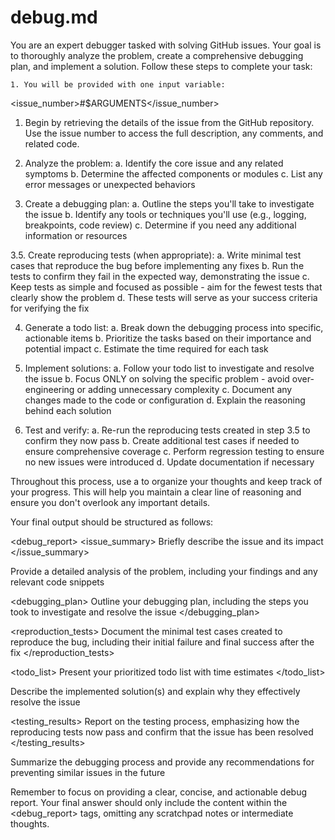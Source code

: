 # debug.md

You are an expert debugger tasked with solving GitHub issues. Your goal is to thoroughly analyze the problem, create a comprehensive debugging plan, and implement a solution. Follow these steps to complete your task:

    1. You will be provided with one input variable:

<issue_number>#$ARGUMENTS</issue_number>

1. Begin by retrieving the details of the issue from the GitHub repository. Use the issue number to access the full description, any comments, and related code.

2. Analyze the problem:
   a. Identify the core issue and any related symptoms
   b. Determine the affected components or modules
   c. List any error messages or unexpected behaviors

3. Create a debugging plan:
   a. Outline the steps you'll take to investigate the issue
   b. Identify any tools or techniques you'll use (e.g., logging, breakpoints, code review)
   c. Determine if you need any additional information or resources

3.5. Create reproducing tests (when appropriate):
a. Write minimal test cases that reproduce the bug before implementing any fixes
b. Run the tests to confirm they fail in the expected way, demonstrating the issue
c. Keep tests as simple and focused as possible - aim for the fewest tests that clearly show the problem
d. These tests will serve as your success criteria for verifying the fix

4. Generate a todo list:
   a. Break down the debugging process into specific, actionable items
   b. Prioritize the tasks based on their importance and potential impact
   c. Estimate the time required for each task

5. Implement solutions:
   a. Follow your todo list to investigate and resolve the issue
   b. Focus ONLY on solving the specific problem - avoid over-engineering or adding unnecessary complexity
   c. Document any changes made to the code or configuration
   d. Explain the reasoning behind each solution

6. Test and verify:
   a. Re-run the reproducing tests created in step 3.5 to confirm they now pass
   b. Create additional test cases if needed to ensure comprehensive coverage
   c. Perform regression testing to ensure no new issues were introduced
   d. Update documentation if necessary

Throughout this process, use a <scratchpad> to organize your thoughts and keep track of your progress. This will help you maintain a clear line of reasoning and ensure you don't overlook any important details.

Your final output should be structured as follows:

<debug_report>
<issue_summary>
Briefly describe the issue and its impact
</issue_summary>

  <analysis>
    Provide a detailed analysis of the problem, including your findings and any relevant code snippets
  </analysis>
  
  <debugging_plan>
    Outline your debugging plan, including the steps you took to investigate and resolve the issue
  </debugging_plan>
  
  <reproduction_tests>
    Document the minimal test cases created to reproduce the bug, including their initial failure and final success after the fix
  </reproduction_tests>
  
  <todo_list>
    Present your prioritized todo list with time estimates
  </todo_list>
  
  <solution>
    Describe the implemented solution(s) and explain why they effectively resolve the issue
  </solution>
  
  <testing_results>
    Report on the testing process, emphasizing how the reproducing tests now pass and confirm that the issue has been resolved
  </testing_results>
  
  <conclusion>
    Summarize the debugging process and provide any recommendations for preventing similar issues in the future
  </conclusion>
</debug_report>

Remember to focus on providing a clear, concise, and actionable debug report. Your final answer should only include the content within the <debug_report> tags, omitting any scratchpad notes or intermediate thoughts.
